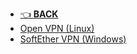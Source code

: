 * [👈 **BACK**](/)
* [Open VPN (Linux)](/devops/vpn/open-vpn)
* [SoftEther VPN (Windows)](/devops/vpn/softether-vpn)